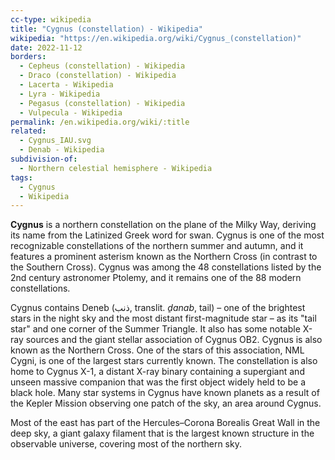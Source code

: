 ```yaml
---
cc-type: wikipedia
title: "Cygnus (constellation) - Wikipedia"
wikipedia: "https://en.wikipedia.org/wiki/Cygnus_(constellation)"
date: 2022-11-12
borders:
  - Cepheus (constellation) - Wikipedia
  - Draco (constellation) - Wikipedia
  - Lacerta - Wikipedia
  - Lyra - Wikipedia
  - Pegasus (constellation) - Wikipedia
  - Vulpecula - Wikipedia
permalink: /en.wikipedia.org/wiki/:title
related:
  - Cygnus_IAU.svg
  - Denab - Wikipedia
subdivision-of:
  - Northern celestial hemisphere - Wikipedia
tags:
  - Cygnus
  - Wikipedia
---
```

**Cygnus** is a northern constellation on the plane of the Milky Way, deriving its name from the Latinized Greek word for swan. Cygnus is one of the most recognizable constellations of the northern summer and autumn, and it features a prominent asterism known as the Northern Cross (in contrast to the Southern Cross). Cygnus was among the 48 constellations listed by the 2nd century astronomer Ptolemy, and it remains one of the 88 modern constellations.

Cygnus contains Deneb (ذنب, translit. *ḏanab*, tail) – one of the brightest stars in the night sky and the most distant first-magnitude star – as its "tail star" and one corner of the Summer Triangle. It also has some notable X-ray sources and the giant stellar association of Cygnus OB2. Cygnus is also known as the Northern Cross. One of the stars of this association, NML Cygni, is one of the largest stars currently known. The constellation is also home to Cygnus X-1, a distant X-ray binary containing a supergiant and unseen massive companion that was the first object widely held to be a black hole. Many star systems in Cygnus have known planets as a result of the Kepler Mission observing one patch of the sky, an area around Cygnus.

Most of the east has part of the Hercules–Corona Borealis Great Wall in the deep sky, a giant galaxy filament that is the largest known structure in the observable universe, covering most of the northern sky.